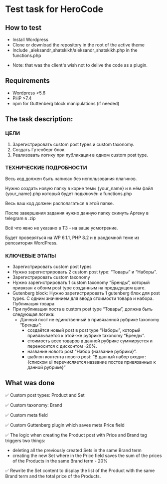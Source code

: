 # Test task for HeroCode

## How to test
- Install Wordpress
- Clone or download the repository in the root of the active theme
- Include _aleksandr_shatskikh/aleksandr_shatskikh.php in the functions.php

* Note: that was the client's wish not to delive the code as a plugin.

## Requirements
- Wordpress >5.6
- PHP >7.4
- npm for Guttenberg block manipulations (if needed)

## The task description:
### ЦЕЛИ
1. Зарегистрировать custom post types и custom taxonomy.
2. Создать Гутенберг блок.
3. Реализовать логику при публикации в одном custom post type. 
   
### ТЕХНИЧЕСКИЕ ПОДРОБНОСТИ

Весь код должен быть написан без использования плагинов.
   
Нужно создать новую папку в корне темы {your_name} и в нём файл {your_name}.php который будет подключён к functions.php
   
Весь ваш код должен располагаться в этой папке.
   
После завершения задания нужно данную папку скинуть Аргену в telegram в .zip

Всё что явно не указано в ТЗ - на ваше усмотрение.

Будет проверяться на WP 6.1.1, PHP 8.2 и в рандомной теме из репозитория WordPress.

### КЛЮЧЕВЫЕ ЭТАПЫ
- Зарегистрировать custom post types
- Нужно зарегистрировать 2 custom post type: “Товары” и “Наборы”. 
- Зарегистрировать custom taxonomy
- Нужно зарегистрировать 1 custom taxonomy “Бренды”, который привязан к обоим post type созданным на предыдущем шаге.
- Gutenberg block: Нужно зарегистрировать 1 gutenberg блок для post types. С одним значением для ввода стоимости товара и набора. Публикация товара
- При публикации поста в custom post type “Товары”, должна быть следующая логика:
   - Данный пост не единственный в привязанной рубрике taxonomy “Бренды”:
     - создаётся новый post в post type “Наборы”, который привязывается к
   этой-же рубрике taxonomy “Бренды”.
     - стоимость всех товаров в данной рубрике суммируется и переносится с
   дисконтом -20%.
     - название нового post “Набор {название рубрики}”.
     - шаблон контента нового post:
      “В данный набор входит:
   {списком ul перечисляется название постов привязанных к данной рубрике}”

       
## What was done

✅ Custom post types: Product and Set

✅ Custom taxonomy: Brand

✅ Custom meta field

✅ Custom Guttenberg plugin which saves meta Price field

✅ The logic when creating the Product post with Price and Brand tag triggers two things:
- deleting all the previously created Sets in the same Brand term
- creating the new Set where in the Price field saves the sum of the prices of the Products in the same Brand term - 20%
  
✅ Rewrite the Set content to display the list of the Product with the same Brand term and the total price of the Products.
